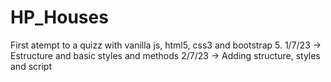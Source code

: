 # HP_Houses
First atempt to a quizz with vanilla js, html5, css3 and bootstrap 5.
1/7/23 -> Estructure and basic styles and methods
2/7/23 -> Adding structure, styles and script
